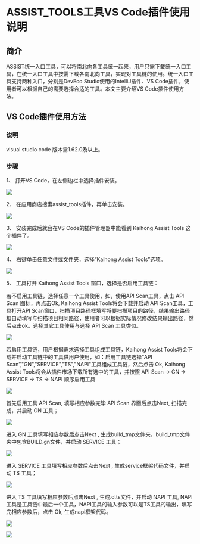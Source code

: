 # ASSIST_TOOLS工具VS Code插件使用说明
## 简介

ASSIST统一入口工具，可以将南北向各工具统一起来，用户只需下载统一入口工具，在统一入口工具中按需下载各南北向工具，实现对工具链的使用。统一入口工具支持两种入口，分别是DevEco Studio使用的IntelliJ插件、VS Code插件，使用者可以根据自己的需要选择合适的工具。本文主要介绍VS Code插件使用方法。  

## VS Code插件使用方法

### 说明

visual studio code 版本需1.62.0及以上。

### 步骤

1、 打开VS Code，在左侧边栏中选择插件安装。

![](../figures/pic-plug-in-search.png)

2、 在应用商店搜索assist_tools插件，再单击安装。

![](../figures/pic-plug-in-select.png)

3、 安装完成后就会在VS Code的插件管理器中能看到 Kaihong Assist Tools 这个插件了。

![](../figures/pic-plug-in-assist.png)

4、 右键单击任意文件或文件夹，选择“Kaihong Assist Tools”选项。

![](../figures/pic-plug-in-assist-start.png)

5、 工具打开 Kaihong Assist Tools 窗口，选择是否启用工具链：

若不启用工具链，选择任意一个工具使用，如，使用API Scan工具，点击 API Scan 图标，再点击Ok, Kaihong Assist Tools将会下载并启动 API Scan工具，工具打开API Scan窗口，扫描项目路径框填写将要扫描项目的路径，结果输出路径框自动填写与扫描项目相同路径，使用者可以根据实际情况修改结果输出路径，然后点击ok。选择其它工具使用与选择 API Scan 工具类似。

![](../figures/pic-plug-in-export_toolChain.png)

若启用工具链，用户根据需求选择工具组成工具链，Kaihong Assist Tools将会下载并启动工具链中的工具供用户使用，如：启用工具链选择“API Scan”,"GN","SERVICE","TS","NAPI"工具组成工具链，然后点击 Ok, Kaihong Assist Tools将会从插件市场下载所有选中的工具，并按照 API Scan -> GN -> SERVICE -> TS -> NAPI 顺序启用工具

![](../figures/pic-plug-in-import_toolChain.png)

首先启用工具 API Scan, 填写相应参数完毕 API Scan 界面后点击Next, 扫描完成，并启动 GN 工具；

![](../figures/pic-plug-in-import-api.png)

进入 GN 工具填写相应参数后点击Next , 生成build_tmp文件夹，build_tmp文件夹中包含BUILD.gn文件，并启动 SERVICE 工具；

![](../figures/pic-plug-in-import-gn.png)

进入 SERVICE 工具填写相应参数后点击Next , 生成service框架代码文件，并启动 TS 工具；

![](../figures/pic-plug-in-import-service.png)

进入 TS 工具填写相应参数后点击Next , 生成.d.ts文件，并启动 NAPI 工具, NAPI工具是工具链中最后一个工具，NAPI工具的输入参数可以是TS工具的输出，填写完相应参数后，点击 Ok, 生成napi框架代码。

![](../figures/pic-plug-in-import-ts.png)

![](../figures/pic-plug-in-import-napi.png)



